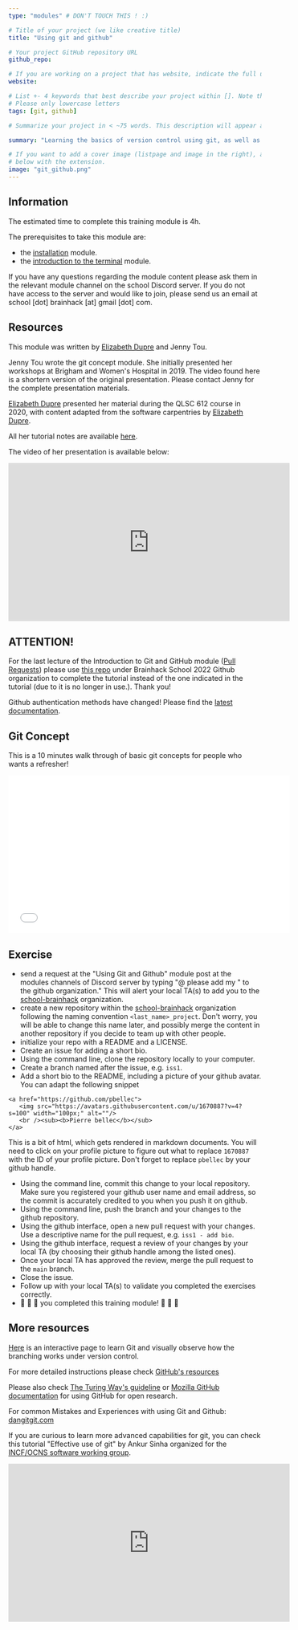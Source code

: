 ```yaml
---
type: "modules" # DON'T TOUCH THIS ! :)

# Title of your project (we like creative title)
title: "Using git and github"

# Your project GitHub repository URL
github_repo:

# If you are working on a project that has website, indicate the full url including "https://" below or leave it empty.
website:

# List +- 4 keywords that best describe your project within []. Note that the project summary also involves a number of key words. Those are listed on top of the [github repository](https://github.com/PSY6983-2021/project_template), click `manage topics`.
# Please only lowercase letters
tags: [git, github]

# Summarize your project in < ~75 words. This description will appear at the top of your page and on the list page with other projects..

summary: "Learning the basics of version control using git, as well as the social coding platform called [github](https://github.com)."

# If you want to add a cover image (listpage and image in the right), add it to your directory and indicate the name
# below with the extension.
image: "git_github.png"
---
```

<!-- This is an html comment and this won't appear in the rendered page. You are now editing the "content" area, the core of your description. Everything that you can do in markdown is allowed below. We added a couple of comments to guide your through documenting your progress. -->

## Information

The estimated time to complete this training module is 4h.

The prerequisites to take this module are:
 * the [installation](/modules/installation) module.
 * the [introduction to the terminal](/modules/introduction_to_terminal) module.

If you have any questions regarding the module content please ask them in the relevant module channel on the school Discord server. If you do not have access to the server and would like to join, please send us an email at school [dot] brainhack [at] gmail [dot] com.

## Resources

This module was written by [Elizabeth Dupre](https://elizabeth-dupre.com/#/) and Jenny Tou.

Jenny Tou wrote the git concept module. She initially presented her workshops at Brigham and Women's Hospital in 2019. The video found here is a shortern version of the original presentation. Please contact Jenny for the complete presentation materials.

[Elizabeth Dupre](https://elizabeth-dupre.com/#/) presented her material during the QLSC 612 course in 2020, with content adapted from the software carpentries by [Elizabeth Dupre](https://elizabeth-dupre.com/#/).

All her tutorial notes are available [here](https://emdupre.github.io/git-course/).

The video of her presentation is available below:
<iframe width="560" height="315" src="https://www.youtube.com/embed/fBgxmpk9C4I" title="YouTube video player" frameborder="0" allow="accelerometer; autoplay; clipboard-write; encrypted-media; gyroscope; picture-in-picture" allowfullscreen></iframe>

## ATTENTION! 
For the last lecture of the Introduction to Git and GitHub module ([Pull Requests](https://emdupre.github.io/git-course/06-pull-requests/)) please use [this repo](https://github.com/brainhack-school2022/more-papers) under Brainhack School 2022 Github organization to complete the tutorial instead of the one indicated in the tutorial (due to it is no longer in use.). Thank you! 

Github authentication methods have changed! Please find the [latest documentation](https://docs.github.com/en/authentication/keeping-your-account-and-data-secure/about-authentication-to-github).

## Git Concept
This is a 10 minutes walk through of basic git concepts for people who wants a refresher!

<iframe width="560" height="315" src="www.youtube.com/embed/epFXYvPCrKU" title="YouTube video player" frameborder="0" allow="accelerometer; autoplay; clipboard-write; encrypted-media; gyroscope; picture-in-picture" allowfullscreen></iframe>


## Exercise

 * send a request at the "Using Git and Github" module post at the modules channels of Discord server by typing "@<user-handle-of-your-TA> please add my <github-user-name>" to the github organization." This will alert your local TA(s) to add you to the [school-brainhack](https://github.com/brainhack-school2023/) organization. 
 * create a new repository within the [school-brainhack](https://github.com/brainhack-school2023/) organization following the naming convention `<last_name>_project`. Don't worry, you will be able to change this name later, and possibly merge the content in another repository if you decide to team up with other people.
 * initialize your repo with a README and a LICENSE.
 * Create an issue for adding a short bio.
 * Using the command line, clone the repository locally to your computer.
 * Create a branch named after the issue, e.g. `iss1`.
 * Add a short bio to the README, including a picture of your github avatar. You can adapt the following snippet
 ```
 <a href="https://github.com/pbellec">
    <img src="https://avatars.githubusercontent.com/u/1670887?v=4?s=100" width="100px;" alt=""/>
    <br /><sub><b>Pierre bellec</b></sub>
 </a>
 ```
 This is a bit of html, which gets rendered in markdown documents. You will need to click on your profile picture to figure out what to replace `1670887` with the ID of your profile picture. Don't forget to replace `pbellec` by your github handle.
 * Using the command line, commit this change to your local repository. Make sure you registered your github user name and email address, so the commit is accurately credited to you when you push it on github.
 * Using the command line, push the branch and your changes to the github repository.
 * Using the github interface, open a new pull request with your changes. Use a descriptive name for the pull request, e.g. `iss1 - add bio`.
 * Using the github interface, request a review of your changes by your local TA (by choosing their github handle among the listed ones).
 * Once your local TA has approved the review, merge the pull request to the `main` branch.
 * Close the issue.
 * Follow up with your local TA(s) to validate you completed the exercises correctly.
 * :tada: :tada: :tada: you completed this training module! :tada: :tada: :tada:

## More resources

[Here](https://learngitbranching.js.org/) is an interactive page to learn Git and visually observe how the branching works under version control. 

For more detailed instructions please check [GitHub's resources](https://docs.github.com/en)

Please also check [The Turing Way's guideline](https://the-turing-way.netlify.app/collaboration/github-novice.html) or [Mozilla GitHub documentation](https://mozilla.github.io/open-leadership-training-series/articles/get-your-project-online/introducing-github-for-collaborative-work-and-version-control/) for using GitHub for open research.

For common Mistakes and Experiences with using Git and Github: [dangitgit.com](https://dangitgit.com/)



If you are curious to learn more advanced capabilities for git, you can check this tutorial "Effective use of git" by Ankur Sinha organized for the [INCF/OCNS software working group](https://ocns.github.io/SoftwareWG/2021/06/09/software-wg-tutorials-at-cns-2021-online-bash-git-and-python.html).

<iframe width="560" height="315" src="https://www.youtube.com/embed/CRCtRilX3NA" title="YouTube video player" frameborder="0" allow="accelerometer; autoplay; clipboard-write; encrypted-media; gyroscope; picture-in-picture" allowfullscreen></iframe>


